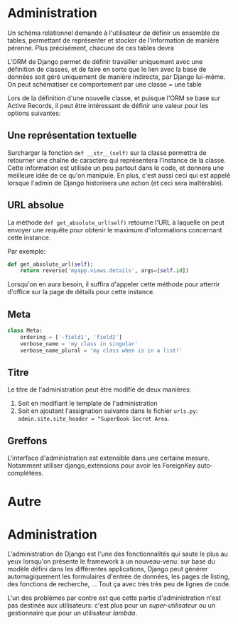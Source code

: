 # Administration

Un schéma relationnel demande à l'utilisateur de définir un ensemble de tables, permettant de représenter et stocker de l'information de manière pérenne. Plus précisément, chacune de ces tables devra 


L'ORM de Django permet de définir travailler uniquement avec une définition de classes, et de faire en sorte que le lien avec la base de données soit géré uniquement de manière indirecte, par Django lui-même. On peut schématiser ce comportement par  une classe = une table 

Lors de la définition d'une nouvelle classe, et puisque l'ORM se base sur Active Records, il peut être intéressant de définir une valeur pour les options suivantes:

## Une représentation textuelle

Surcharger la fonction `def __str__(self)` sur la classe permettra de retourner une chaîne de caractère qui représentera l'instance de la classe. Cette information est utilisée un peu partout dans le code, et donnera une meilleure idée de ce qu'on manipule. 
En plus, c'est aussi ceci qui est appelé lorsque l'admin de Django historisera une action (et ceci sera inaltérable).

## URL absolue

La méthode `def get_absolute_url(self)` retourne l'URL à laquelle on peut envoyer une requête pour obtenir le maximum d'informations 
concernant cette instance. 

Par exemple: 

```python
def get_absolute_url(self):
    return reverse('myapp.views.details', args=[self.id])
```

Lorsqu'on en aura besoin, il suffira d'appeler cette méthode pour atterrir d'office sur la page de détails pour cette instance.

## Meta

```python
class Meta:
    ordering = ['-field1', 'field2']
    verbose_name = 'my class in singular'
    verbose_name_plural = 'my class when is in a list!'
```

Titre
-----

Le titre de l'administration peut être modifié de deux manières: 

 1. Soit en modifiant le template de l'administration
 2. Soit en ajoutant l'assignation suivante dans le fichier `urls.py`: `admin.site.site_header = "SuperBook Secret Area`.

Greffons
--------

L'interface d'administration est extensible dans une certaine mesure. Notamment utiliser django_extensions pour avoir les ForeignKey auto-complétées. 

# Autre

# Administration

L'administration de Django est l'une des fonctionnalités qui saute le plus au yeux lorsqu'on présente le framework à un nouveau-venu: sur base du modèle défini dans les différentes applications, Django peut générer automagiquement les formulaires d'entrée de données, les pages de listing, des fonctions de recherche, ... Tout ça avec très très peu de lignes de code.

L'un des problèmes par contre est que cette partie d'administration n'est pas destinée aux utilisateurs: c'est plus pour un *super-utilisateur* ou un gestionnaire que pour un utilisateur *lambda*.